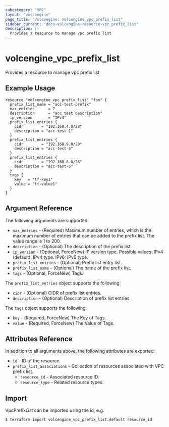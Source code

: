 ```yaml
---
subcategory: "VPC"
layout: "volcengine"
page_title: "Volcengine: volcengine_vpc_prefix_list"
sidebar_current: "docs-volcengine-resource-vpc_prefix_list"
description: |-
  Provides a resource to manage vpc prefix list
---
```

# volcengine_vpc_prefix_list
Provides a resource to manage vpc prefix list
## Example Usage
```hcl
resource "volcengine_vpc_prefix_list" "foo" {
  prefix_list_name = "acc-test-prefix"
  max_entries      = 7
  description      = "acc test description"
  ip_version       = "IPv4"
  prefix_list_entries {
    cidr        = "192.168.4.0/28"
    description = "acc-test-1"
  }
  prefix_list_entries {
    cidr        = "192.168.9.0/28"
    description = "acc-test-4"
  }
  prefix_list_entries {
    cidr        = "192.168.8.0/28"
    description = "acc-test-5"
  }
  tags {
    key   = "tf-key1"
    value = "tf-value1"
  }
}
```
## Argument Reference
The following arguments are supported:
* `max_entries` - (Required) Maximum number of entries, which is the maximum number of entries that can be added to the prefix list. The value range is 1 to 200.
* `description` - (Optional) The description of the prefix list.
* `ip_version` - (Optional, ForceNew) IP version type. Possible values:
IPv4 (default): IPv4 type.
IPv6: IPv6 type.
* `prefix_list_entries` - (Optional) Prefix list entry list.
* `prefix_list_name` - (Optional) The name of the prefix list.
* `tags` - (Optional, ForceNew) Tags.

The `prefix_list_entries` object supports the following:

* `cidr` - (Optional) CIDR of prefix list entries.
* `description` - (Optional) Description of prefix list entries.

The `tags` object supports the following:

* `key` - (Required, ForceNew) The Key of Tags.
* `value` - (Required, ForceNew) The Value of Tags.

## Attributes Reference
In addition to all arguments above, the following attributes are exported:
* `id` - ID of the resource.
* `prefix_list_associations` - Collection of resources associated with VPC prefix list.
    * `resource_id` - Associated resource ID.
    * `resource_type` - Related resource types.


## Import
VpcPrefixList can be imported using the id, e.g.
```
$ terraform import volcengine_vpc_prefix_list.default resource_id
```

